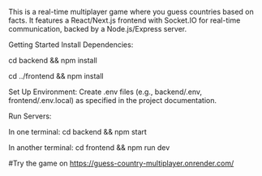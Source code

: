 This is a real-time multiplayer game where you guess countries based on facts. It features a React/Next.js frontend with Socket.IO for real-time communication, backed by a Node.js/Express server.

Getting Started
Install Dependencies:

cd backend && npm install

cd ../frontend && npm install

Set Up Environment: Create .env files (e.g., backend/.env, frontend/.env.local) as specified in the project documentation.

Run Servers:

In one terminal: cd backend && npm start

In another terminal: cd frontend && npm run dev


#Try the game on https://guess-country-multiplayer.onrender.com/
